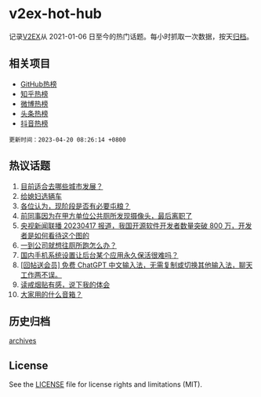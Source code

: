 # v2ex-hot-hub

 记录[V2EX](https://www.v2ex.com/)从 2021-01-06 日至今的热门话题。每小时抓取一次数据，按天[归档](archives)。
 
 ## 相关项目

- [GitHub热榜](https://github.com/it985/github-hot-hub)
- [知乎热榜](https://github.com/it985/zhihu-hot-hub)
- [微博热榜](https://github.com/it985/weibo-hot-hub)
- [头条热榜](https://github.com/it985/toutiao-hot-hub)
- [抖音热榜](https://github.com/it985/douyin-hot-hub)


 `更新时间：2023-04-20 08:26:14 +0800`

## 热议话题

1. [目前适合去哪些城市发展？](https://www.v2ex.com/t/933678)
1. [给媳妇选辆车](https://www.v2ex.com/t/933728)
1. [各位认为，现阶段是否有必要屯粮？](https://www.v2ex.com/t/933723)
1. [前同事因为在甲方单位公共厕所发现摄像头，最后离职了](https://www.v2ex.com/t/933631)
1. [央视新闻联播 20230417 报道，我国开源软件开发者数量突破 800 万，开发者是如何看待这个图的](https://www.v2ex.com/t/933743)
1. [一到公司就想往厕所跑怎么办？](https://www.v2ex.com/t/933623)
1. [国内手机系统设置让后台某个应用永久保活很难吗？](https://www.v2ex.com/t/933652)
1. [[回帖送会员] 免费 ChatGPT 中文输入法，无需复制或切换其他输入法，聊天工作两不误。](https://www.v2ex.com/t/933768)
1. [读戒烟贴有感，说下我的体会](https://www.v2ex.com/t/933642)
1. [大家用的什么音箱？](https://www.v2ex.com/t/933752)

## 历史归档

[archives](archives)

## License

See the [LICENSE](LICENSE) file for license rights and limitations (MIT).
